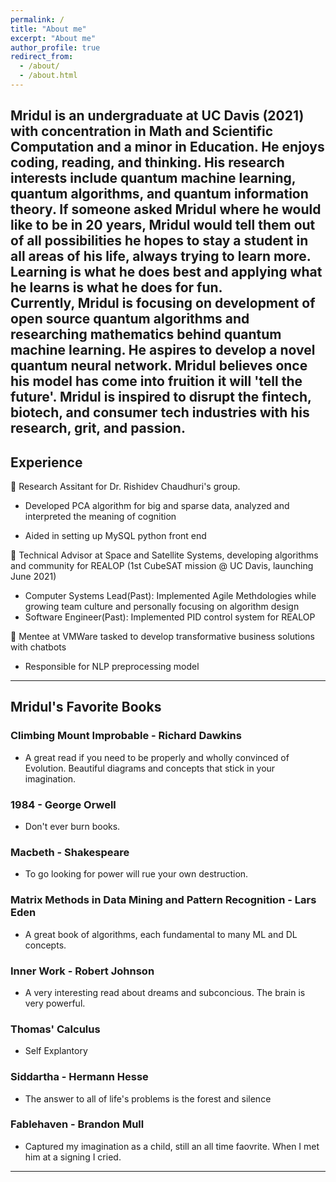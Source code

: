 ```yaml
---
permalink: /
title: "About me"
excerpt: "About me"
author_profile: true
redirect_from: 
  - /about/
  - /about.html
---
```

Mridul is an undergraduate at UC Davis (2021) with concentration in Math and Scientific Computation and a minor in Education. He enjoys coding, reading, and thinking. His research interests include quantum machine learning, quantum algorithms, and quantum information theory. If someone asked Mridul where he would like to be in 20 years, Mridul would tell them out of all possibilities he hopes to stay a student in all areas of his life, always trying to learn more. Learning is what he does best and applying what he learns is what he does for fun.    
Currently, Mridul is focusing on development of open source quantum algorithms and researching mathematics behind quantum machine learning. He aspires to develop a novel quantum neural network. Mridul believes once his model has come into fruition it will 'tell the future'. Mridul is inspired to disrupt the fintech, biotech, and consumer tech industries with his research, grit, and passion. 
---
## Experience     

🧠 Research Assitant for Dr. Rishidev Chaudhuri's group.     

* Developed PCA algorithm for big and sparse data, analyzed and interpreted the meaning of cognition     

* Aided in setting up MySQL python front end         

📡  Technical Advisor at Space and Satellite Systems, developing algorithms and community for REALOP (1st CubeSAT mission @ UC Davis, launching June 2021)      

* Computer Systems Lead(Past): Implemented Agile Methdologies while growing team culture and personally focusing on algorithm design     
* Software Engineer(Past): Implemented PID control system for REALOP     

🤖 Mentee at VMWare tasked to develop transformative business solutions with chatbots       
* Responsible for NLP preprocessing model     
---
## Mridul's Favorite Books
 
### Climbing Mount Improbable - Richard Dawkins     

 * A great read if you need to be properly and wholly convinced of Evolution. Beautiful diagrams and concepts that stick in your imagination.     
 
### 1984 - George Orwell

 * Don't ever burn books. 
 
### Macbeth - Shakespeare

 * To go looking for power will rue your own destruction.    
 
### Matrix Methods in Data Mining and Pattern Recognition - Lars Eden

 * A great book of algorithms, each fundamental to many ML and DL concepts.   
 
### Inner Work - Robert Johnson     

 * A very interesting read about dreams and subconcious. The brain is very powerful.   
 
### Thomas' Calculus     

 * Self Explantory 
 
### Siddartha - Hermann Hesse    

 * The answer to all of life's problems is the forest and silence    
 
### Fablehaven - Brandon Mull     

 * Captured my imagination as a child, still an all time faovrite. When I met him at a signing I cried.    

---


